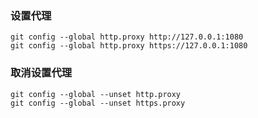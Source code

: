 ### 设置代理
```
git config --global http.proxy http://127.0.0.1:1080
git config --global http.proxy https://127.0.0.1:1080
```

### 取消设置代理
```
git config --global --unset http.proxy
git config --global --unset https.proxy
```
